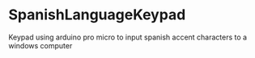 # SpanishLanguageKeypad
Keypad using arduino pro micro to input spanish accent characters to a windows computer
